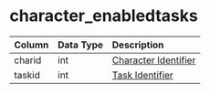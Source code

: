 # character\_enabledtasks

| Column | Data Type | Description |
| :--- | :--- | :--- |
| charid | int | [Character Identifier](character_data.md) |
| taskid | int | [Task Identifier](https://github.com/EQEmu/docs-db-schema/tree/e0eb157dbf5563b03c0faf391abc87ec69239f4a/docs/categories/characters/tasks.md) |

